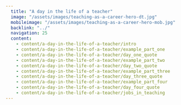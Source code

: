 ```yaml
---
  title: "A day in the life of a teacher"
  image: "/assets/images/teaching-as-a-career-hero-dt.jpg"
  mobileimage: "/assets/images/teaching-as-a-career-hero-mob.jpg"
  backlink: "../"
  navigation: 25
  content:
    - content/a-day-in-the-life-of-a-teacher/intro
    - content/a-day-in-the-life-of-a-teacher/example_part_one
    - content/a-day-in-the-life-of-a-teacher/day_one_quote
    - content/a-day-in-the-life-of-a-teacher/example_part_two
    - content/a-day-in-the-life-of-a-teacher/day_two_quote
    - content/a-day-in-the-life-of-a-teacher/example_part_three
    - content/a-day-in-the-life-of-a-teacher/day_three_quote
    - content/a-day-in-the-life-of-a-teacher/example_part_four
    - content/a-day-in-the-life-of-a-teacher/day_four_quote
    - content/a-day-in-the-life-of-a-teacher/jobs_in_teaching
---
```

